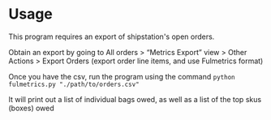 # Usage

This program requires an export of shipstation's open orders. 

Obtain an export by going to All orders > “Metrics Export” view > Other Actions > Export Orders (export order line items, and use Fulmetrics format)

Once you have the csv, run the program using the command `python fulmetrics.py "./path/to/orders.csv"`

It will print out a list of individual bags owed, as well as a list of the top skus (boxes) owed

